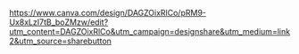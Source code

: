 https://www.canva.com/design/DAGZOixRlCo/pRM9-Ux8xLzI7tB_boZMzw/edit?utm_content=DAGZOixRlCo&utm_campaign=designshare&utm_medium=link2&utm_source=sharebutton
